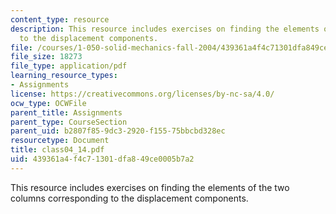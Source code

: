 ```yaml
---
content_type: resource
description: This resource includes exercises on finding the elements of the two columns  corresponding
  to the displacement components.
file: /courses/1-050-solid-mechanics-fall-2004/439361a4f4c71301dfa849ce0005b7a2_class04_14.pdf
file_size: 18273
file_type: application/pdf
learning_resource_types:
- Assignments
license: https://creativecommons.org/licenses/by-nc-sa/4.0/
ocw_type: OCWFile
parent_title: Assignments
parent_type: CourseSection
parent_uid: b2807f85-9dc3-2920-f155-75bbcbd328ec
resourcetype: Document
title: class04_14.pdf
uid: 439361a4-f4c7-1301-dfa8-49ce0005b7a2
---
```

This resource includes exercises on finding the elements of the two columns  corresponding to the displacement components.